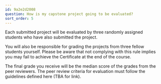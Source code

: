 ```yaml
---
id: 9a2e2d2008
question: How is my capstone project going to be evaluated?
sort_order: 5
---
```


Each submitted project will be evaluated by three randomly assigned students who have also submitted the project.

You will also be responsible for grading the projects from three fellow students yourself. Please be aware that not complying with this rule implies you may fail to achieve the Certificate at the end of the course.

The final grade you receive will be the median score of the grades from the peer reviewers. The peer review criteria for evaluation must follow the guidelines defined here (TBA for link).